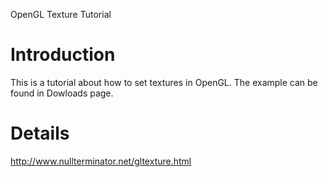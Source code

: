 OpenGL Texture Tutorial

# Introduction #

This is a tutorial about how to set textures in OpenGL. The example can be found in Dowloads page.


# Details #

http://www.nullterminator.net/gltexture.html